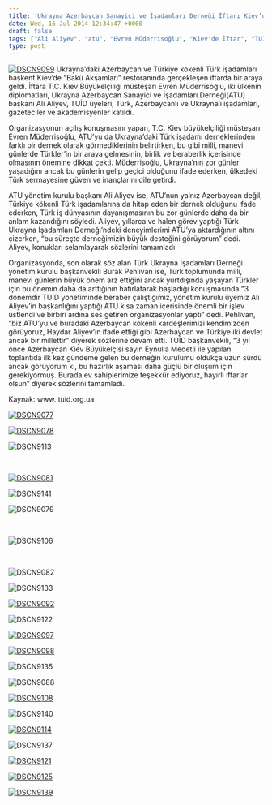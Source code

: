 ```yaml
---
title: 'Ukrayna Azerbaycan Sanayici ve İşadamları Derneği İftarı Kiev’de Gerçekleşti'
date: Wed, 16 Jul 2014 12:34:47 +0000
draft: false
tags: ["Ali Aliyev", "atu", "Evren Müderrisoğlu", "Kiev'de İftar", "TUİD (Türk Ukrayna İşadamları Derneği)", "Ukrayna Azerbaycan Sanayici ve İşadamları Derneği", "Ukrayna Türk Toplumu"]
type: post
---
```


[![DSCN9099](https://burakpehlivan.org/wp-content/uploads/2014/07/DSCN9099.jpg)](https://burakpehlivan.org/wp-content/uploads/2014/07/DSCN9099.jpg)
Ukrayna’daki Azerbaycan ve Türkiye kökenli Türk işadamları başkent Kiev’de “Bakü Akşamları” restoranında gerçekleşen iftarda bir araya geldi. İftara T.C. Kiev Büyükelçiliği müsteşarı Evren Müderrisoğlu, iki ülkenin diplomatları, Ukrayna Azerbaycan Sanayici ve İşadamları Derneği(ATU) başkanı Ali Aliyev, TUİD üyeleri, Türk, Azerbaycanlı ve Ukraynalı işadamları, gazeteciler ve akademisyenler katıldı.

Organizasyonun açılış konuşmasını yapan, T.C. Kiev büyükelçiliği müsteşarı Evren Müderrisoğlu, ATU’yu da Ukrayna’daki Türk işadamı derneklerinden farklı bir dernek olarak görmediklerinin belirtirken, bu gibi milli, manevi günlerde Türkler’in bir araya gelmesinin, birlik ve beraberlik içerisinde olmasının önemine dikkat çekti. Müderrisoğlu, Ukrayna’nın zor günler yaşadığını ancak bu günlerin gelip geçici olduğunu ifade ederken, ülkedeki Türk sermayesine güven ve inançlarını dile getirdi.

ATU yönetim kurulu başkanı Ali Aliyev ise, ATU’nun yalnız Azerbaycan değil, Türkiye kökenli Türk işadamlarına da hitap eden bir dernek olduğunu ifade ederken, Türk iş dünyasının dayanışmasının bu zor günlerde daha da bir anlam kazandığını söyledi. Aliyev, yıllarca ve halen görev yaptığı Türk Ukrayna İşadamları Derneği’ndeki deneyimlerimi ATU’ya aktardığının altını çizerken, “bu süreçte derneğimizin büyük desteğini görüyorum” dedi. Aliyev, konukları selamlayarak sözlerini tamamladı.

Organizasyonda, son olarak söz alan Türk Ukrayna İşadamları Derneği yönetim kurulu başkanvekili Burak Pehlivan ise, Türk toplumunda milli, manevi günlerin büyük önem arz ettiğini ancak yurtdışında yaşayan Türkler için bu önemin daha da arttığının hatırlatarak başladığı konuşmasında “3 dönemdir TUİD yönetiminde beraber çalıştığımız, yönetim kurulu üyemiz Ali Aliyev’in başkanlığını yaptığı ATU kısa zaman içerisinde önemli bir işlev üstlendi ve birbiri ardına ses getiren organizasyonlar yaptı” dedi. Pehlivan, “biz ATU’yu ve buradaki Azerbaycan kökenli kardeşlerimizi kendimizden görüyoruz, Haydar Aliyev’in ifade ettiği gibi Azerbaycan ve Türkiye iki devlet ancak bir millettir” diyerek sözlerine devam etti. TUİD başkanvekili, “3 yıl önce Azerbaycan Kiev Büyükelçisi sayın Eynulla Medetli ile yapılan toplantıda ilk kez gündeme gelen bu derneğin kurulumu oldukça uzun sürdü ancak görüyorum ki, bu hazırlık aşaması daha güçlü bir oluşum için gerekiyormuş. Burada ev sahiplerimize teşekkür ediyoruz, hayırlı iftarlar olsun” diyerek sözlerini tamamladı.

Kaynak: www. tuid.org.ua

[![DSCN9077](http://tuid.org.ua/wp-content/uploads/2014/07/DSCN9077.jpg)](http://tuid.org.ua/wp-content/uploads/2014/07/DSCN9077.jpg)

[![DSCN9078](http://tuid.org.ua/wp-content/uploads/2014/07/DSCN9078.jpg)](http://tuid.org.ua/wp-content/uploads/2014/07/DSCN9078.jpg)

![DSCN9113](http://tuid.org.ua/wp-content/uploads/2014/07/DSCN9113.jpg)

 

[![DSCN9081](http://tuid.org.ua/wp-content/uploads/2014/07/DSCN9081.jpg)](http://tuid.org.ua/wp-content/uploads/2014/07/DSCN9081.jpg)

![DSCN9141](http://tuid.org.ua/wp-content/uploads/2014/07/DSCN9141.jpg)

![DSCN9079](http://tuid.org.ua/wp-content/uploads/2014/07/DSCN9079.jpg)

 

![DSCN9106](http://tuid.org.ua/wp-content/uploads/2014/07/DSCN9106.jpg)

 

![DSCN9082](http://tuid.org.ua/wp-content/uploads/2014/07/DSCN9082.jpg)

![DSCN9133](http://tuid.org.ua/wp-content/uploads/2014/07/DSCN9133.jpg)

[![DSCN9092](http://tuid.org.ua/wp-content/uploads/2014/07/DSCN9092.jpg)](http://tuid.org.ua/wp-content/uploads/2014/07/DSCN9092.jpg)

![DSCN9122](http://tuid.org.ua/wp-content/uploads/2014/07/DSCN9122.jpg)

[![DSCN9097](http://tuid.org.ua/wp-content/uploads/2014/07/DSCN9097.jpg)](http://tuid.org.ua/wp-content/uploads/2014/07/DSCN9097.jpg)

[![DSCN9098](http://tuid.org.ua/wp-content/uploads/2014/07/DSCN9098.jpg)](http://tuid.org.ua/wp-content/uploads/2014/07/DSCN9098.jpg)

![DSCN9135](http://tuid.org.ua/wp-content/uploads/2014/07/DSCN9135.jpg)

![DSCN9088](http://tuid.org.ua/wp-content/uploads/2014/07/DSCN9088.jpg)

[![DSCN9108](http://tuid.org.ua/wp-content/uploads/2014/07/DSCN9108.jpg)](http://tuid.org.ua/wp-content/uploads/2014/07/DSCN9108.jpg)

![DSCN9140](http://tuid.org.ua/wp-content/uploads/2014/07/DSCN9140.jpg)

[![DSCN9114](http://tuid.org.ua/wp-content/uploads/2014/07/DSCN9114.jpg)](http://tuid.org.ua/wp-content/uploads/2014/07/DSCN9114.jpg)

![DSCN9137](http://tuid.org.ua/wp-content/uploads/2014/07/DSCN9137.jpg)

[![DSCN9121](http://tuid.org.ua/wp-content/uploads/2014/07/DSCN9121.jpg)](http://tuid.org.ua/wp-content/uploads/2014/07/DSCN9121.jpg)

[![DSCN9125](http://tuid.org.ua/wp-content/uploads/2014/07/DSCN9125.jpg)](http://tuid.org.ua/wp-content/uploads/2014/07/DSCN9125.jpg)

[![DSCN9139](http://tuid.org.ua/wp-content/uploads/2014/07/DSCN9139.jpg)](http://tuid.org.ua/wp-content/uploads/2014/07/DSCN9139.jpg)
